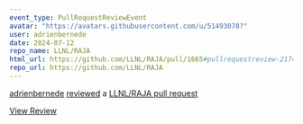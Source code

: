 ```yaml
---
event_type: PullRequestReviewEvent
avatar: "https://avatars.githubusercontent.com/u/51493078?"
user: adrienbernede
date: 2024-07-12
repo_name: LLNL/RAJA
html_url: https://github.com/LLNL/RAJA/pull/1665#pullrequestreview-2174055426
repo_url: https://github.com/LLNL/RAJA
---
```


<a href='https://github.com/adrienbernede' target='_blank'>adrienbernede</a> <a href='https://github.com/LLNL/RAJA/pull/1665#pullrequestreview-2174055426' target='_blank'>reviewed</a> a <a href='https://github.com/LLNL/RAJA/pull/1665' target='_blank'>LLNL/RAJA pull request</a>

<small></small>

<a href='https://github.com/LLNL/RAJA/pull/1665#pullrequestreview-2174055426' target='_blank'>View Review</a>